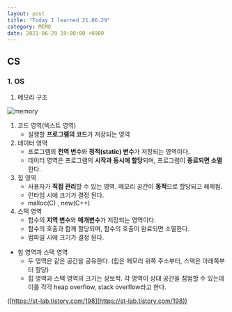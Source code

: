 ```yaml
---
layout: post
title: "Today I learned 21.06.29"
category: MEMO
date: 2021-06-29 19:00:00 +0900
---
```

## CS

### 1. OS

1. 메모리 구조

![memory](https://user-images.githubusercontent.com/77161691/126345712-bac2f991-f933-4049-85e0-8fa76c265336.png)

1. 코드 영역(텍스트 영역)
    - 실행할 **프로그램의 코드**가 저장되는 영역
2. 데이터 영역
    - 프로그램의 **전역 변수**와 **정적(static) 변수**가 저장되는 영역이다.
    - 데이터 영역은 프로그램의 **시작과 동시에 할당**되며, 프로그램이 **종료되면 소멸**한다.
3. 힙 영역
    - 사용자가 **직접 관리**할 수 있는 영역. 메모리 공간이 **동적**으로 할당되고 해제됨.
    - 런타임 시에 크기가 결정 된다.
    - malloc(C) , new(C++)
4. 스택 영역
    - 함수의 **지역 변수**와 **매개변수**가 저장되는 영역이다.
    - 함수의 호출과 함께 할당되며, 함수의 호출이 완료되면 소멸한다.
    - 컴파일 시에 크기가 결정 된다.
- 힙 영역과 스택 영역
    - 두 영역은 같은 공간을 공유한다. (힙은 메모리 위쪽 주소부터, 스택은 아래쪽부터 할당)
    - 힙 영역과 스택 영역의 크기는 상보적. 각 영역이 상대 공간을 침범할 수 있는데 이를 각각 heap overflow, stack overflow라고 한다.

([https://st-lab.tistory.com/198](https://st-lab.tistory.com/198))
